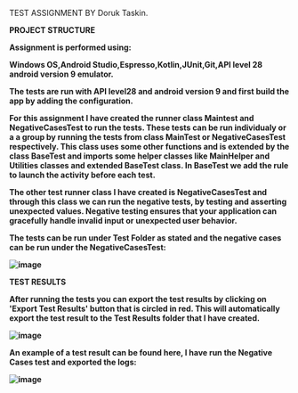 TEST ASSIGNMENT BY Doruk Taskin.

<b> PROJECT STRUCTURE <b>

Assignment is performed using:

Windows OS,Android Studio,Espresso,Kotlin,JUnit,Git,API level 28 android version 9 emulator.

The tests are run with API level28 and android version 9 and first build the app by adding the configuration.

For this assignment I have created the runner class Maintest and NegativeCasesTest to run the tests. These tests can be run individualy or a a group by running the tests from class MainTest or NegativeCasesTest respectively.
This class uses some other functions and is extended by the class BaseTest and imports some helper classes like MainHelper and Utilities classes and extended BaseTest class.
In BaseTest we add the rule to launch the activity before each test.

The other test runner class I have created is NegativeCasesTest and through this class we can run the negative tests, by testing and asserting unexpected values. 
Negative testing ensures that your application can gracefully handle invalid input or unexpected user behavior.

The tests can be run under Test Folder as stated and the negative cases can be run under the NegativeCasesTest:

![image](https://user-images.githubusercontent.com/32645994/141368946-a641c9ce-2974-4bf4-8dcb-a1314579df63.png)





TEST RESULTS

After running the tests you can export the test results by clicking on 'Export Test Results' button that is circled in red.
This will automatically export the test result to the Test Results folder that I have created.

![image](https://user-images.githubusercontent.com/32645994/141361392-680906a5-953b-4886-8388-d70478184a02.png)




An example of a test result can be found here, I have run the Negative Cases test and exported the logs:

![image](https://user-images.githubusercontent.com/32645994/141382161-f5e36140-9a1f-4c90-b8f5-23d46a528616.png)


